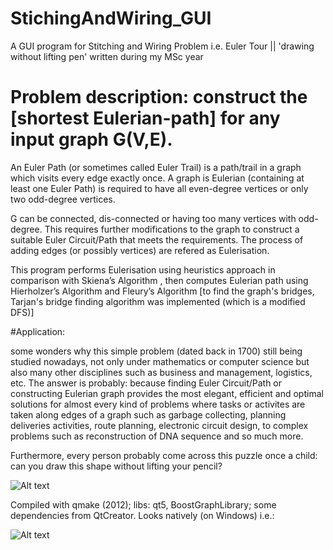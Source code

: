 # StichingAndWiring_GUI
A GUI program for Stitching and Wiring Problem i.e. Euler Tour || 'drawing without lifting pen' written during my MSc year

# Problem description: construct the [shortest Eulerian-path] for any input graph G(V,E). 

An Euler Path (or sometimes called Euler Trail) is a path/trail in a graph which visits every edge exactly once. A graph is Eulerian (containing at least one Euler Path) is required to have all even-degree vertices or only two odd-degree vertices.

G can be connected, dis-connected or having too many vertices with odd-degree. This requires further modifications to the graph to construct a suitable Euler Circuit/Path that meets the requirements. The process of adding edges (or possibly vertices) are refered as Eulerisation. 

This program performs Eulerisation using heuristics approach in comparison with Skiena’s Algorithm , then computes Eulerian path using Hierholzer’s Algorithm and Fleury’s Algorithm [to find the graph's bridges, Tarjan's bridge finding algorithm was implemented (which is a modified DFS)]

#Application: 

some wonders why this simple problem (dated back in 1700) still being studied nowadays, not only under mathematics or computer science but also many other disciplines such as business and management, logistics, etc. The answer is probably: because finding Euler Circuit/Path or constructing Eulerian graph provides the most elegant, efficient and optimal solutions for almost every kind of problems where tasks or activites are taken along edges of a graph such as garbage collecting, planning deliveries activities, route planning, electronic circuit design, to complex problems such as reconstruction of DNA sequence and so much more.

Furthermore, every person probably come across this puzzle once a child: can you draw this shape without lifting your pencil?

![Alt text](https://cloud.githubusercontent.com/assets/19204793/19038344/005a1f88-8973-11e6-93cb-88c8e94fe97f.jpg)

Compiled with qmake (2012); libs: qt5, BoostGraphLibrary; some dependencies from QtCreator. Looks natively (on Windows) i.e.:

![Alt text](https://cloud.githubusercontent.com/assets/19204793/19038465/83d3ff14-8973-11e6-9e8d-0b9462cc546d.JPG)
